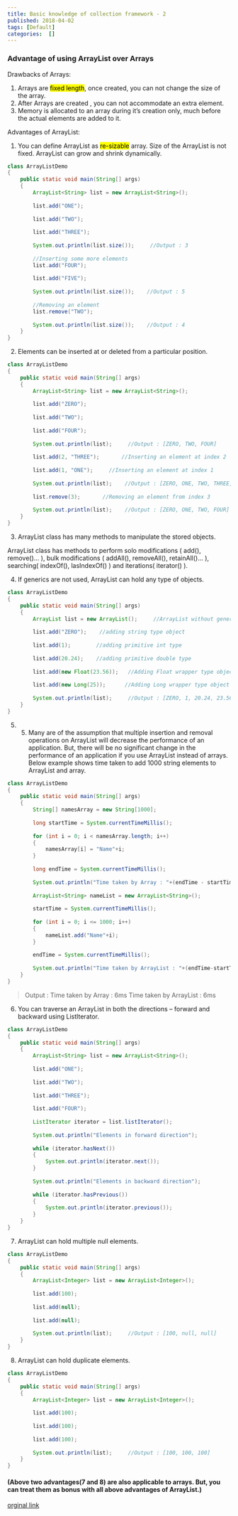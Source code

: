 ```yaml
---
title: Basic knowledge of collection framework - 2
published: 2018-04-02
tags: [Default]
categories:  []
---
```


### Advantage of using ArrayList over Arrays

Drawbacks of Arrays:
1. Arrays are <mark>fixed length</mark>, once created, you can not change the size of the array.
2. After Arrays are created , you can not accommodate an extra element.
3. Memory is allocated to an array during it’s creation only, much before the actual elements are added to it.

Advantages of ArrayList:
1. You can define ArrayList as <mark>re-sizable</mark> array. Size of the ArrayList is not fixed. ArrayList can grow and shrink dynamically.
```java
class ArrayListDemo
{
    public static void main(String[] args)
    {
        ArrayList<String> list = new ArrayList<String>();
 
        list.add("ONE");
 
        list.add("TWO");
 
        list.add("THREE");
 
        System.out.println(list.size());     //Output : 3
 
        //Inserting some more elements
        list.add("FOUR");
 
        list.add("FIVE");
 
        System.out.println(list.size());    //Output : 5
 
        //Removing an element
        list.remove("TWO");
 
        System.out.println(list.size());    //Output : 4
    }
}
```
2. Elements can be inserted at or deleted from a particular position.
```java
class ArrayListDemo
{
    public static void main(String[] args)
    {
        ArrayList<String> list = new ArrayList<String>();
 
        list.add("ZERO");
 
        list.add("TWO");
 
        list.add("FOUR");
 
        System.out.println(list);     //Output : [ZERO, TWO, FOUR]
 
        list.add(2, "THREE");       //Inserting an element at index 2
 
        list.add(1, "ONE");     //Inserting an element at index 1
 
        System.out.println(list);    //Output : [ZERO, ONE, TWO, THREE, FOUR]
 
        list.remove(3);       //Removing an element from index 3
 
        System.out.println(list);    //Output : [ZERO, ONE, TWO, FOUR]
    }
}
```
3. ArrayList class has many methods to manipulate the stored objects.

ArrayList class has methods to perform solo modifications ( add(), remove()… ), bulk modifications ( addAll(), removeAll(), retainAll()… ), searching( indexOf(), lasIndexOf() ) and iterations( iterator() ).

4. If generics are not used, ArrayList can hold any type of objects.
```java
class ArrayListDemo
{
    public static void main(String[] args)
    {
        ArrayList list = new ArrayList();     //ArrayList without generics
 
        list.add("ZERO");    //adding string type object
 
        list.add(1);        //adding primitive int type
 
        list.add(20.24);    //adding primitive double type
 
        list.add(new Float(23.56));   //Adding Float wrapper type object
 
        list.add(new Long(25));      //Adding Long wrapper type object
 
        System.out.println(list);     //Output : [ZERO, 1, 20.24, 23.56, 25]
    }
}
```
5. 5) Many are of the assumption that multiple insertion and removal operations on ArrayList will decrease the performance of an application. But, there will be no significant change in the performance of an application if you use ArrayList instead of arrays. Below example shows time taken to add 1000 string elements to ArrayList and array.
```java
class ArrayListDemo
{
    public static void main(String[] args)
    {
        String[] namesArray = new String[1000];
 
        long startTime = System.currentTimeMillis();
 
        for (int i = 0; i < namesArray.length; i++)
        {
            namesArray[i] = "Name"+i;
        }
 
        long endTime = System.currentTimeMillis();          
 
        System.out.println("Time taken by Array : "+(endTime - startTime)+"ms");
 
        ArrayList<String> nameList = new ArrayList<String>();     
 
        startTime = System.currentTimeMillis();
 
        for (int i = 0; i <= 1000; i++)
        {
            nameList.add("Name"+i);
        }
 
        endTime = System.currentTimeMillis();
 
        System.out.println("Time taken by ArrayList : "+(endTime-startTime)+"ms");
    }
}
```
>Output :
Time taken by Array : 6ms
Time taken by ArrayList : 6ms

6. You can traverse an ArrayList in both the directions – forward and backward using ListIterator.
```java
class ArrayListDemo
{
    public static void main(String[] args)
    {    
        ArrayList<String> list = new ArrayList<String>();
         
        list.add("ONE");
         
        list.add("TWO");
         
        list.add("THREE");
         
        list.add("FOUR");
         
        ListIterator iterator = list.listIterator();
         
        System.out.println("Elements in forward direction");
         
        while (iterator.hasNext())
        {
            System.out.println(iterator.next());
        }
         
        System.out.println("Elements in backward direction");
         
        while (iterator.hasPrevious())
        {
            System.out.println(iterator.previous());
        }
    }
}
```
7. ArrayList can hold multiple null elements.
```java
class ArrayListDemo
{
    public static void main(String[] args)
    {
        ArrayList<Integer> list = new ArrayList<Integer>();     
 
        list.add(100);
 
        list.add(null);
 
        list.add(null);
 
        System.out.println(list);     //Output : [100, null, null]
    }
}
```
8. ArrayList can hold duplicate elements.
```java
class ArrayListDemo
{
    public static void main(String[] args)
    {
        ArrayList<Integer> list = new ArrayList<Integer>();     
 
        list.add(100);
 
        list.add(100);
 
        list.add(100);
 
        System.out.println(list);     //Output : [100, 100, 100]
    }
}
```

#### (Above two advantages(7 and 8) are also applicable to arrays. But, you can treat them as bonus with all above advantages of ArrayList.)

[orginal link](http://javaconceptoftheday.com/advantages-of-using-arraylist-over-arrays/)
